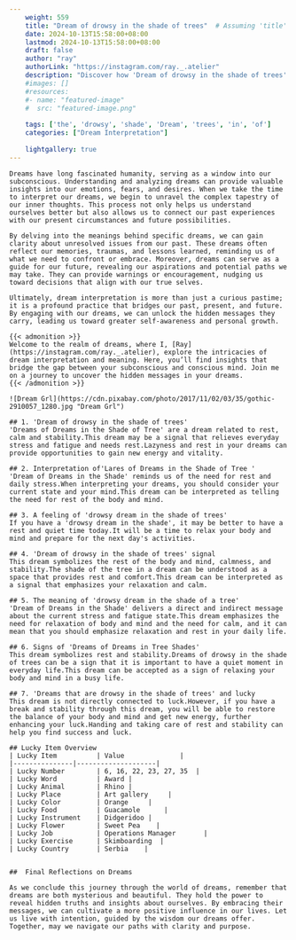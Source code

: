 ```yaml
---
    weight: 559
    title: "Dream of drowsy in the shade of trees"  # Assuming 'title' column exists
    date: 2024-10-13T15:58:00+08:00
    lastmod: 2024-10-13T15:58:00+08:00
    draft: false
    author: "ray"
    authorLink: "https://instagram.com/ray._.atelier"
    description: "Discover how 'Dream of drowsy in the shade of trees' can interpret your future and uncover its significant meanings in your life."
    #images: []
    #resources:
    #- name: "featured-image"
    #  src: "featured-image.png"
    
    tags: ['the', 'drowsy', 'shade', 'Dream', 'trees', 'in', 'of']
    categories: ["Dream Interpretation"]
    
    lightgallery: true
---
```

    
    Dreams have long fascinated humanity, serving as a window into our subconscious. Understanding and analyzing dreams can provide valuable insights into our emotions, fears, and desires. When we take the time to interpret our dreams, we begin to unravel the complex tapestry of our inner thoughts. This process not only helps us understand ourselves better but also allows us to connect our past experiences with our present circumstances and future possibilities.
    
    By delving into the meanings behind specific dreams, we can gain clarity about unresolved issues from our past. These dreams often reflect our memories, traumas, and lessons learned, reminding us of what we need to confront or embrace. Moreover, dreams can serve as a guide for our future, revealing our aspirations and potential paths we may take. They can provide warnings or encouragement, nudging us toward decisions that align with our true selves.
    
    Ultimately, dream interpretation is more than just a curious pastime; it is a profound practice that bridges our past, present, and future. By engaging with our dreams, we can unlock the hidden messages they carry, leading us toward greater self-awareness and personal growth.
    
    {{< admonition >}}
    Welcome to the realm of dreams, where I, [Ray](https://instagram.com/ray._.atelier), explore the intricacies of dream interpretation and meaning. Here, you’ll find insights that bridge the gap between your subconscious and conscious mind. Join me on a journey to uncover the hidden messages in your dreams.
    {{< /admonition >}}
    
    ![Dream Grl](https://cdn.pixabay.com/photo/2017/11/02/03/35/gothic-2910057_1280.jpg "Dream Grl")
    
    ## 1. 'Dream of drowsy in the shade of trees'
    'Dreams of Dreams in the Shade of Tree' are a dream related to rest, calm and stability.This dream may be a signal that relieves everyday stress and fatigue and needs rest.Lazyness and rest in your dreams can provide opportunities to gain new energy and vitality.
    
    ## 2. Interpretation of'Lares of Dreams in the Shade of Tree '
    'Dream of Dreams in the Shade' reminds us of the need for rest and daily stress.When interpreting your dreams, you should consider your current state and your mind.This dream can be interpreted as telling the need for rest of the body and mind.
    
    ## 3. A feeling of 'drowsy dream in the shade of trees'
    If you have a 'drowsy dream in the shade', it may be better to have a rest and quiet time today.It will be a time to relax your body and mind and prepare for the next day's activities.
    
    ## 4. 'Dream of drowsy in the shade of trees' signal
    This dream symbolizes the rest of the body and mind, calmness, and stability.The shade of the tree in a dream can be understood as a space that provides rest and comfort.This dream can be interpreted as a signal that emphasizes your relaxation and calm.
    
    ## 5. The meaning of 'drowsy dream in the shade of a tree'
    'Dream of Dreams in the Shade' delivers a direct and indirect message about the current stress and fatigue state.This dream emphasizes the need for relaxation of body and mind and the need for calm, and it can mean that you should emphasize relaxation and rest in your daily life.
    
    ## 6. Signs of 'Dreams of Dreams in Tree Shades'
    This dream symbolizes rest and stability.Dreams of drowsy in the shade of trees can be a sign that it is important to have a quiet moment in everyday life.This dream can be accepted as a sign of relaxing your body and mind in a busy life.
    
    ## 7. 'Dreams that are drowsy in the shade of trees' and lucky
    This dream is not directly connected to luck.However, if you have a break and stability through this dream, you will be able to restore the balance of your body and mind and get new energy, further enhancing your luck.Handing and taking care of rest and stability can help you find success and luck.
    
    ## Lucky Item Overview
    | Lucky Item          | Value              |
    |---------------|--------------------|
    | Lucky Number        | 6, 16, 22, 23, 27, 35  |
    | Lucky Word          | Award |
    | Lucky Animal        | Rhino |
    | Lucky Place         | Art gallery     |
    | Lucky Color         | Orange     |
    | Lucky Food          | Guacamole      |
    | Lucky Instrument    | Didgeridoo |
    | Lucky Flower        | Sweet Pea    |
    | Lucky Job           | Operations Manager       |
    | Lucky Exercise      | Skimboarding  |
    | Lucky Country       | Serbia    |
    
    
    ##  Final Reflections on Dreams
    
    As we conclude this journey through the world of dreams, remember that dreams are both mysterious and beautiful. They hold the power to reveal hidden truths and insights about ourselves. By embracing their messages, we can cultivate a more positive influence in our lives. Let us live with intention, guided by the wisdom our dreams offer. Together, may we navigate our paths with clarity and purpose.
    